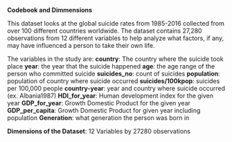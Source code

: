 **Codebook and Dimmensions**

This dataset looks at the  global suicide rates from 1985-2016 collected from
over 100 different countries worldwide. The dataset contains 27,280 observations
from 12 different variables to help analyze what factors, if any, may have 
influenced a person to take their own life. 

The variables in the study are: 
**country**: The country where the suicide took place
**year**: the year that the suicide happened
**age**: the age range of the person who committed suicide
**suicides_no**: count of suicides 
**population**: population of country where suicide occurred
**suicides/100kpop**: suicides per 100,000 people 
**country-year**: year and country where suicide occurred (ex. Albania1987)
**HDI_for_year**: Human development index for the given year 
**GDP_for_year**: Growth Domestic Product for the given year
**GDP_per_capita**: Growth Domestic Product for given year including population
**Generation**: what generation the person was born in 

**Dimensions of the Dataset**: 12 Variables by 27280 observations 